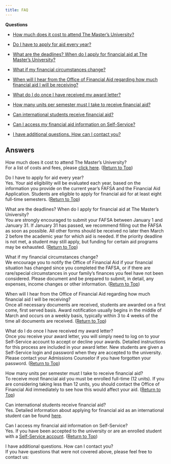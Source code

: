 ```yaml
---
title: FAQ
---
```


**Questions**

* [How much does it cost to attend The Master’s University?](http://www.masters.edu/financial-aid/faq/#Q1)

* [Do I have to apply for aid every year?](http://www.masters.edu/financial-aid/faq/#Q2)

* [What are the deadlines? When do I apply for financial aid at The Master’s University?](http://www.masters.edu/financial-aid/faq/#Q3)

* [What if my financial circumstances change?](http://www.masters.edu/financial-aid/faq/#Q4)

* [When will I hear from the Office of Financial Aid regarding how much financial aid I will be receiving?](http://www.masters.edu/financial-aid/faq/#Q5)

* [What do I do once I have received my award letter?](http://www.masters.edu/financial-aid/faq/#Q6)

* [How many units per semester must I take to receive financial aid?](http://www.masters.edu/financial-aid/faq/#Q7)

* [Can international students receive financial aid?](http://www.masters.edu/financial-aid/faq/#Q8)

* [Can I access my financial aid information on Self-Service?](http://www.masters.edu/financial-aid/faq/#Q9)

* [I have additional questions. How can I contact you?](http://www.masters.edu/financial-aid/faq/#Q10)

## Answers

How much does it cost to attend The Master’s University?\
For a list of costs and fees, please [click here](http://www.masters.edu/financial-aid/total-cost-calculator/ "tuitionandfees"). ([Return to Top](http://www.masters.edu/financial-aid/faq/#questions_top))

Do I have to apply for aid every year?\
Yes. Your aid eligibility will be evaluated each year, based on the information you provide on the current year’s FAFSA and the Financial Aid Application. Students are eligible to apply for financial aid for at least eight full-time semesters. ([Return to Top](http://www.masters.edu/financial-aid/faq/#questions_top))

What are the deadlines? When do I apply for financial aid at The Master’s University?\
You are strongly encouraged to submit your FAFSA between January 1 and January 31. If January 31 has passed, we recommend filling out the FAFSA as soon as possible. All other forms should be received no later then March 2 before the academic year for which aid is needed. If the priority deadline is not met, a student may still apply, but funding for certain aid programs may be exhausted. ([Return to Top](http://www.masters.edu/financial-aid/faq/#questions_top))

What if my financial circumstances change?\
We encourage you to notify the Office of Financial Aid if your financial situation has changed since you completed the FAFSA, or if there are rare/special circumstances in your family’s finances you feel have not been considered. Please document and be prepared to submit, in detail, any expenses, income changes or other information. ([Return to Top](http://www.masters.edu/financial-aid/faq/#questions_top))

When will I hear from the Office of Financial Aid regarding how much financial aid I will be receiving?\
Once all necessary documents are received, students are awarded on a first come, first served basis. Award notification usually begins in the middle of March and occurs on a weekly basis, typically within 3 to 4 weeks of the time all documents are received. ([Return to Top](http://www.masters.edu/financial-aid/faq/#questions_top))

What do I do once I have received my award letter?\
Once you receive your award letter, you will simply need to log on to your Self-Service account to accept or decline your awards. Detailed instructions for this process are included in your award letter. New students are given a Self-Service login and password when they are accepted to the university. Please contact your Admissions Counselor if you have forgotten your password. ([Return to Top](http://www.masters.edu/financial-aid/faq/#questions_top))

How many units per semester must I take to receive financial aid?\
To receive most financial aid you must be enrolled full-time (12 units). If you are considering taking less than 12 units, you should contact the Office of Financial Aid immediately to see how this would affect your aid. ([Return to Top](http://www.masters.edu/financial-aid/faq/#questions_top))

Can international students receive financial aid?\
Yes. Detailed information about applying for financial aid as an international student can be found [here](http://www.masters.edu/financial-aid/faq/# "Aid").

Can I access my financial aid information on Self-Service?\
Yes. If you have been accepted to the university or are an enrolled student with a [Self-Service account](https://portal.masters.edu/SelfService/Home.aspx). ([Return to Top](http://www.masters.edu/financial-aid/faq/#questions_top))

I have additional questions. How can I contact you?\
If you have questions that were not covered above, please feel free to contact us: